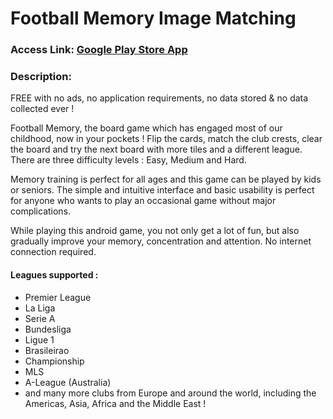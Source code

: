 # Football Memory Image Matching


### Access Link: [Google Play Store App](https://play.google.com/store/apps/details?id=com.spopov.footballmemory)

### Description:

FREE with no ads, no application requirements, no data stored & no data collected ever !

Football Memory, the board game which has engaged most of our childhood, now in your pockets ! Flip the cards, match the club crests, clear the board and try the next board with more tiles and a different league. There are three difficulty levels : Easy, Medium and Hard.

Memory training is perfect for all ages and this game can be played by kids or seniors. The simple and intuitive interface and basic usability is perfect for anyone who wants to play an occasional game without major complications.

While playing this android game, you not only get a lot of fun, but also gradually improve your memory, concentration and attention.
No internet connection required.


#### Leagues supported :

- Premier League
- La Liga
- Serie A
- Bundesliga
- Ligue 1
- Brasileirao
- Championship
- MLS
- A-League (Australia)
- and many more clubs from Europe and around the world, including the Americas, Asia, Africa and the Middle East !
